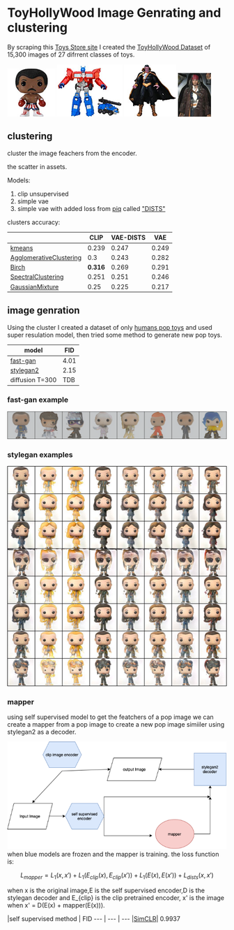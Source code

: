 # ToyHollyWood Image Genrating and clustering

By scraping this [Toys Store site](https://www.toyhollywood.com/index.php) I created the [ToyHollyWood Dataset](https://www.kaggle.com/datasets/irotem98/toyhollywood) of 15,300 images of 27 difrrent classes of toys.

![pop image](assets/pop_example.jpg)
![transformer image](assets/transformer_example.jpg) 
![dc image](assets/dc_example.jpg) 
![HotToys image](assets/HotToys_example.jpg) 


## clustering
cluster the image feachers from the encoder.

the scatter in assets.


Models:

1. clip unsupervised
2. simple vae
3. simple vae with added loss from [piq](https://github.com/photosynthesis-team/piq) called ["DISTS"](https://arxiv.org/abs/2004.07728)

clusters accuracy:

|  | CLIP  | VAE-DISTS |VAE |  
--- | --- | ---| --- |
[kmeans](https://en.wikipedia.org/wiki/K-means_clustering) | 0.239 | 0.247| 0.249
[AgglomerativeClustering](https://en.wikipedia.org/wiki/Hierarchical_clustering) | 0.3 | 0.243| 0.282
[Birch](https://medium.com/geekculture/balanced-iterative-reducing-and-clustering-using-hierarchies-birch-1428bb06bb38) | **0.316** | 0.269| 0.291
[SpectralClustering](https://en.wikipedia.org/wiki/Spectral_clustering) | 0.251 | 0.251| 0.246
[GaussianMixture](https://towardsdatascience.com/gaussian-mixture-models-for-clustering-3f62d0da675) | 0.25 | 0.225| 0.217 


## image genration


Using the cluster I created a dataset of only [humans pop toys](https://www.kaggle.com/datasets/irotem98/funkopop-humans) and used super resulation model, then tried some method to generate new pop toys.

| model |FID  |
--- | --- |
[fast-gan](https://arxiv.org/abs/2101.04775) | 4.01
[stylegan2](https://arxiv.org/abs/1912.04958) | 2.15
diffusion T=300 | TDB

### fast-gan example
![fast-gan example](assets/fast_gan_example.png)

### stylegan examples
![style-gan grid](assets/grid_stylegan.jpeg)


### mapper
using self supervised model to get the featchers of a pop image we can create a mapper from a pop image to create a new pop image simiiler using stylegan2 as a decoder.

![style-gan grid](assets/mapper_diagram.png)
when blue models are frozen and the mapper is training. the loss function is:

```math
L_{mapper} = L_1(x,x') + L_1(E_{clip}(x),E_{clip}(x')) + L_1(E(x),E(x')) + L_{dists}(x,x')
```

when x is the original image,E is the self supervised encoder,D is the stylegan decoder and E_{clip} is the clip pretrained encoder, x' is the image when x' = D(E(x) + mapper(E(x))).

|self supervised method | FID
--- | --- | ---
|[SimCLR](https://arxiv.org/abs/2002.05709)|  0.9937

